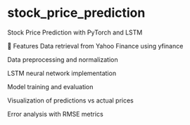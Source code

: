 # stock_price_prediction
Stock Price Prediction with PyTorch and LSTM

🚀 Features
Data retrieval from Yahoo Finance using yfinance

Data preprocessing and normalization

LSTM neural network implementation

Model training and evaluation

Visualization of predictions vs actual prices

Error analysis with RMSE metrics
